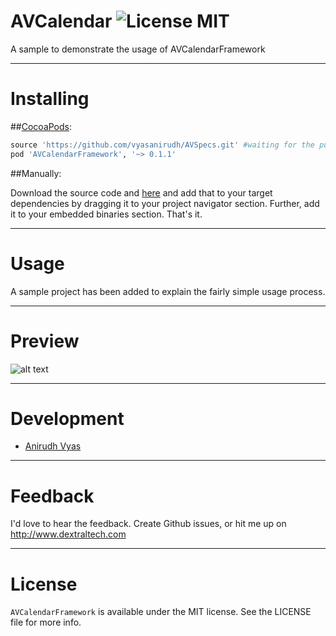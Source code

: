 # AVCalendar ![License MIT](https://go-shields.herokuapp.com/license-MIT-blue.png)
A sample to demonstrate the usage of AVCalendarFramework

---
# Installing 

##[CocoaPods](https://github.com/cocoapods/cocoapods):

```Ruby
source 'https://github.com/vyasanirudh/AVSpecs.git' #waiting for the push to pods' trunk, till then add this source to your pod file.
pod 'AVCalendarFramework', '~> 0.1.1'
```

##Manually:

Download the source code and [here](https://github.com/vyasanirudh/AVCalendar/archive/master.zip) and add that to your target dependencies by dragging it to your project navigator section. Further, add it to your embedded binaries section. That's it.

---

# Usage

A sample project has been added to explain the fairly simple usage process.

---
# Preview

![alt text](https://raw.githubusercontent.com/vyasanirudh/AVCalendar/master/AVCalendarSample/AVCalendarSample/Screenshot.png)

---

# Development

* [Anirudh Vyas](https://github.com/vyasanirudh)

---

# Feedback
I'd love to hear the feedback. Create Github issues, or hit me up on http://www.dextraltech.com

---

# License
`AVCalendarFramework` is available under the MIT license. See the LICENSE file for more info.
